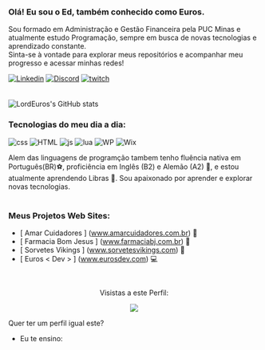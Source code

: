 ### Olá! Eu sou o Ed, também conhecido como Euros. 

Sou formado em Administração e Gestão Financeira pela PUC Minas e atualmente estudo Programação, sempre em busca de novas tecnologias e aprendizado constante.<br/>
Sinta-se à vontade para explorar meus repositórios e acompanhar meu progresso e acessar minhas redes! <br/>


[![Linkedin](https://img.shields.io/badge/LinkedIn-0077B5?style=for-the-badge&logo=linkedin&logoColor=white)](https://www.linkedin.com/in/edjuniorjf/) [![Discord](https://img.shields.io/badge/Discord-7289DA?style=for-the-badge&logo=discord&logoColor=white)](https://discord.gg/TfhKUkwKvf) [![twitch](https://img.shields.io/badge/Twitch-9146FF?style=for-the-badge&logo=twitch&logoColor=white)](https://www.twitch.tv/lordeuros)  <br/>
<br/>
<br/>
![LordEuros's GitHub stats](https://github-readme-stats.vercel.app/api?username=LordEurosJf&show_icons=true&theme=tokyonight)
<br/>

### Tecnologias do meu dia a dia:
<div style= "display: inline_block">
<img align-"center" alt="css" src= "https://img.shields.io/badge/CSS-239120?&style=for-the-badge&logo=css3&logoColor=white"/> 
<img align-"center" alt="HTML" src= "https://img.shields.io/badge/HTML5-E34F26?style=for-the-badge&logo=html5&logoColor=whitee"/> 
<img align-"center" alt="js" src= "https://img.shields.io/badge/JavaScript-323330?style=for-the-badge&logo=javascript&logoColor=F7DF1E"/> 
<img align-"center" alt="lua" src= "https://img.shields.io/badge/Lua-2C2D72?style=for-the-badge&logo=lua&logoColor=white"/> 
<img align-"center" alt="WP" src= "https://img.shields.io/badge/Wordpress-21759B?style=for-the-badge&logo=wordpress&logoColor=white"/> 
<img align-"center" alt="Wix" src= "https://img.shields.io/badge/Wix-000?style=for-the-badge&logo=wix&logoColor=white"/> 
</div>


Alem das linguagens de programção tambem tenho fluência nativa em Português(BR)⚽, proficiência em Inglês (B2) e Alemão (A2) 🏰, e estou atualmente aprendendo Libras 🙌. Sou apaixonado por aprender e explorar novas tecnologias.
<br/>
<br/>


### Meus Projetos Web Sites:
- [ Amar Cuidadores ] (www.amarcuidadores.com.br) 👴 <br/>
- [ Farmacia Bom Jesus ] (www.farmaciabj.com.br) 💊 <br/>
- [ Sorvetes Vikings ] (www.sorvetesvikings.com) 🍨 <br/>
- [ Euros < Dev > ] (www.eurosdev.com) 💻 <br/>




</br>
<p align="center"> Visistas a este Perfil:</p>
<p align="center">   <img alingn="center" src="https://profile-counter.glitch.me/LordEurosJf/count.svg" /></p>


Quer ter um perfil igual este? 
- Eu te ensino: 

